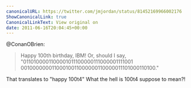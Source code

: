 ```yaml
---
canonicalURL: https://twitter.com/jmjordan/status/81452169966002176
ShowCanonicalLink: true
CanonicalLinkText: View original on
date: 2011-06-16T20:04:45+00:00
---
```

@ConanOBrien:

> Happy 100th birthday, IBM! Or, should I say, "0110100001100001011100000111000001111001 00100000001100010011000000110000011101000110100."

That translates to "happy 100t4" What the hell is 100t4 suppose to mean?!